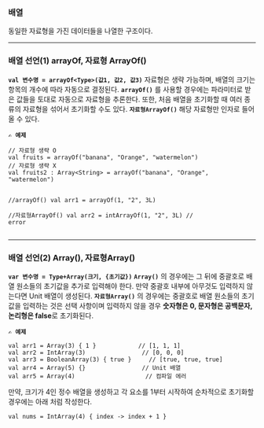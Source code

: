 <h3 id="배열">배열</h3>
<p>동일한 자료형을 가진 데이터들을 나열한 구조이다. </p>
<hr />
<h3 id="배열-선언1-arrayof-자료형-arrayof">배열 선언(1) arrayOf, 자료형 ArrayOf()</h3>
<p><strong><code>val 변수명 = arrayOf&lt;Type&gt;(값1, 값2, 값3)</code></strong>
자료형은 생략 가능하며, 배열의 크기는 항목의 개수에 따라 자동으로 결정된다. 
<strong><code>arrayOf()</code></strong> 를 사용할 경우에는 파라미터로 받은 값들을 토대로 자동으로 자료형을 추론한다. 또한, 처음 배열을 초기화할 때 여러 종류의 자료형을 섞어서 초기화할 수도 있다.
<strong><code>자료형ArrayOf()</code></strong> 해당 자료형만 인자로 들어올 수 있다.</p>
<p><strong><code>✍️ 예제</code></strong></p>
<pre><code class="language-kotlin">// 자료형 생략 O
val fruits = arrayOf(&quot;banana&quot;, &quot;Orange&quot;, &quot;watermelon&quot;)  
// 자료형 생략 X
val fruits2 : Array&lt;String&gt; = arrayOf(&quot;banana&quot;, &quot;Orange&quot;, &quot;watermelon&quot;) 

//arrayOf()
val arr1 = arrayOf(1, &quot;2&quot;, 3L)    
//자료형ArrayOf()
val arr2 = intArrayOf(1, &quot;2&quot;, 3L)    // error</code></pre>
<hr />
<h3 id="배열-선언2--array-자료형array">배열 선언(2)  Array(), 자료형Array()</h3>
<p><strong><code>var 변수명 = Type+Array(크기, {초기값})</code></strong>
<strong><code>Array()</code></strong> 의 경우에는 그 뒤에 중괄호로 배열 원소들의 초기값을 추가로 입력해야 한다.  만약 중괄호 내부에 아무것도 입력하지 않는다면 Unit 배열이 생성된다.
<strong><code>자료형Array()</code></strong> 의 경우에는 중괄호로 배열 원소들의 초기값을 입력하는 것은 선택 사항이며 입력하지 않을 경우 <strong>숫자형은 0, 문자형은 공백문자, 논리형은 false</strong>로 초기화된다. </p>
<p><strong><code>✍️ 예제</code></strong></p>
<pre><code class="language-kotlin">val arr1 = Array(3) { 1 }            // [1, 1, 1]
val arr2 = IntArray(3)                // [0, 0, 0]
val arr3 = BooleanArray(3) { true }     // [true, true, true]
val arr4 = Array(5) {}                // Unit 배열
val arr5 = Array(4)                    // 컴파일 에러</code></pre>
<p>만약, 크기가 4인 정수 배열을 생성하고 각 요소를 1부터 시작하여 순차적으로 초기화할 경우에는 아래 처럼 작성한다.</p>
<pre><code class="language-kotlin">val nums = IntArray(4) { index -&gt; index + 1 }</code></pre>